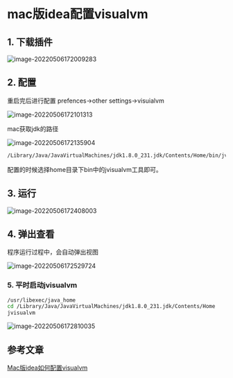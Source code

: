 # mac版idea配置visualvm

## 1. 下载插件

![image-20220506172009283](https://zszblog.oss-cn-beijing.aliyuncs.com/zszblog/image-20220506172009283.png)

## 2. 配置

重启完后进行配置 prefences->other settings->visuialvm

![image-20220506172101313](https://zszblog.oss-cn-beijing.aliyuncs.com/zszblog/image-20220506172101313.png)

mac获取jdk的路径

![image-20220506172135904](https://zszblog.oss-cn-beijing.aliyuncs.com/zszblog/image-20220506172135904.png)

```bash
/Library/Java/JavaVirtualMachines/jdk1.8.0_231.jdk/Contents/Home/bin/jvisualvm
```

配置的时候选择home目录下bin中的jvisualvm工具即可。

## 3. 运行

![image-20220506172408003](https://zszblog.oss-cn-beijing.aliyuncs.com/zszblog/image-20220506172408003.png)

## 4. 弹出查看

程序运行过程中，会自动弹出视图

![image-20220506172529724](https://zszblog.oss-cn-beijing.aliyuncs.com/zszblog/image-20220506172529724.png)

### 5. 平时启动jvisualvm

```bash
/usr/libexec/java_home
cd /Library/Java/JavaVirtualMachines/jdk1.8.0_231.jdk/Contents/Home
jvisualvm
```

![image-20220506172810035](https://zszblog.oss-cn-beijing.aliyuncs.com/zszblog/image-20220506172810035.png)

## 参考文章

[Mac版idea如何配置visualvm](https://blog.csdn.net/sinat_24230393/article/details/93596359)